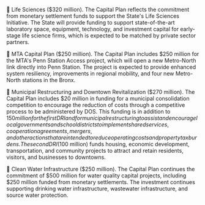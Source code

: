 Life Sciences ($320 million). The Capital Plan reflects the commitment from monetary settlement funds to support the State's Life Sciences Initiative. The State will provide funding to support state-of-the-art laboratory space, equipment, technology, and investment capital for early-stage life science firms, which is expected to be matched by private sector partners.

 MTA Capital Plan ($250 million). The Capital Plan includes $250 million for the MTA's Penn Station Access project, which will open a new Metro-North link directly into Penn Station. The project is expected to provide enhanced system resiliency, improvements in regional mobility, and four new Metro-North stations in the Bronx.

 Municipal Restructuring and Downtown Revitalization ($270 million). The Capital Plan includes $20 million in funding for a municipal consolidation competition to encourage the reduction of costs through a competitive process to be administered by DOS. This funding is in addition to $150 million for the first DRI and for municipal restructuring to assist and encourage local governments and school districts to implement shared services, cooperation agreements, mergers, and other actions that are intended to reduce operating costs and property tax burdens. The second DRI ($100 million) funds housing, economic development, transportation, and community projects to attract and retain residents, visitors, and businesses to downtowns.

 Clean Water Infrastructure ($250 million). The Capital Plan continues the commitment of $500 million for water quality capital projects, including $250 million funded from monetary settlements. The investment continues supporting drinking water infrastructure, wastewater infrastructure, and source water protection.
